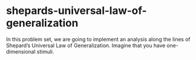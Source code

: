 # shepards-universal-law-of-generalization
In this problem set, we are going to implement an analysis along the lines of Shepard’s Universal Law of Generalization. Imagine that you have one-dimensional stimuli.

